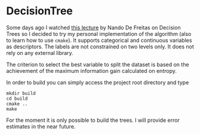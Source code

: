 # DecisionTree

Some days ago I watched [this lecture](https://www.youtube.com/watch?v=-dCtJjlEEgM) by Nando De Freitas on Decision Trees
so I decided to try my personal implementation of the algorithm (also to learn how to use `cmake`). It supports categorical and continuous
variables as descriptors. The labels are not constrained on two levels only. It does not rely on any external library.

The criterion to select the best variable to split the dataset is based on the achievement of the maximum information gain calculated on entropy.

In order to build you can simply access the project root directory and type
    
    mkdir build 
    cd build 
    cmake ..
    make 

For the moment it is only possible to build the trees. I will provide error estimates in the near future.
